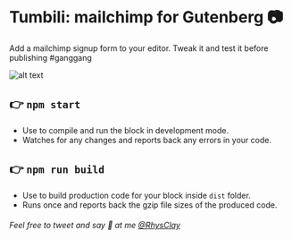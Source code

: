 # Tumbili: mailchimp for Gutenberg 📷

Add a mailchimp signup form to your editor. Tweak it and test it before publishing #ganggang

![alt text](https://github.com/gubbigubbi/tumbili-mailchimp/blob/master/screenshot-3.jpg 'tumbili in action baby!')

## 👉 `npm start`

- Use to compile and run the block in development mode.
- Watches for any changes and reports back any errors in your code.

## 👉 `npm run build`

- Use to build production code for your block inside `dist` folder.
- Runs once and reports back the gzip file sizes of the produced code.

###### Feel free to tweet and say 👋 at me [@RhysClay](https://twitter.com/rhysclay/)
